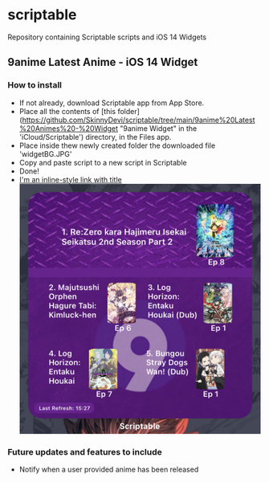 # scriptable
Repository containing Scriptable scripts and iOS 14 Widgets

## 9anime Latest Anime - iOS 14 Widget
### How to install
- If not already, download Scriptable app from App Store.
- Place all the contents of [this folder](https://github.com/SkinnyDevi/scriptable/tree/main/9anime%20Latest%20Animes%20-%20Widget "9anime Widget" in the 'iCloud/Scriptable') directory, in the Files app.
- Place inside thew newly created folder the downloaded file 'widgetBG.JPG'
- Copy and paste script to a new script in Scriptable
- Done!
- [I'm an inline-style link with title](https://www.google.com "Google's Homepage")
![alt 9animeWidget on Homescreen](https://github.com/SkinnyDevi/scriptable/blob/main/images/9animeWidget.jpg)

### Future updates and features to include
- Notify when a user provided anime has been released
